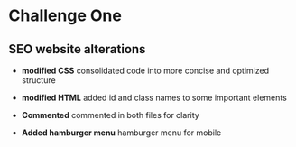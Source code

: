 # Challenge One

## SEO website alterations

* **modified CSS**
consolidated code into more concise and optimized structure

* **modified HTML**
added id and class names to some important elements

* **Commented**
commented in both files for clarity

* **Added hamburger menu**
hamburger menu for mobile
